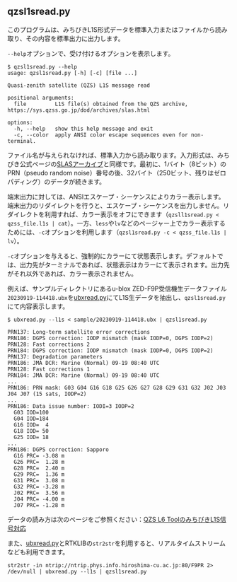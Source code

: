 ## qzsl1sread.py

このプログラムは、みちびきL1S形式データを標準入力またはファイルから読み取り、その内容を標準出力に出力します。

``--help``オプションで、受け付けるオプションを表示します。

```
$ qzsl1sread.py --help
usage: qzsl1sread.py [-h] [-c] [file ...]

Quasi-zenith satellite (QZS) L1S message read

positional arguments:
  file         L1S file(s) obtained from the QZS archive, https://sys.qzss.go.jp/dod/archives/slas.html

options:
  -h, --help   show this help message and exit
  -c, --color  apply ANSI color escape sequences even for non-terminal.
```

ファイル名が与えられなければ、標準入力から読み取ります。入力形式は、みちびき公式ページの[SLASアーカイブ](https://sys.qzss.go.jp/dod/en/archives/slas.html)と同様です。最初に、1バイト（8ビット）のPRN（pseudo random noise）番号の後、32バイト（250ビット、残りはゼロパディング）のデータが続きます。

端末出力に対しては、ANSIエスケープ・シーケンスによりカラー表示します。端末出力のリダイレクトを行うと、エスケープ・シーケンスを出力しません。リダイレクトを利用すれば、カラー表示をオフにできます（``qzsll1sread.py < qzss_file.l1s | cat``）。一方、``less``や``lv``などのページャー上でカラー表示するためには、``-c``オプションを利用します（``qzsl1sread.py -c < qzss_file.l1s | lv``）。

``-c``オプションを与えると、強制的にカラーにて状態表示します。デフォルトでは、出力先がターミナルであれば、状態表示はカラーにて表示されます。出力先がそれ以外であれば、カラー表示されません。

例えば、サンプルディレクトリにあるu-blox ZED-F9P受信機生データファイル``20230919-114418.ubx``を[ubxread.py](ubxread.md)にてL1S生データを抽出し、``qzsl1sread.py``にて内容表示します。

```
$ ubxread.py --l1s < sample/20230919-114418.ubx | qzsl1sread.py

PRN137: Long-term satellite error corrections
PRN186: DGPS correction: IODP mismatch (mask IODP=0, DGPS IODP=2)
PRN128: Fast corrections 2
PRN184: DGPS correction: IODP mismatch (mask IODP=0, DGPS IODP=2)
PRN137: Degradation parameters
PRN186: JMA DCR: Marine (Normal) 09-19 08:40 UTC
PRN128: Fast corrections 1
PRN184: JMA DCR: Marine (Normal) 09-19 08:40 UTC
...
PRN186: PRN mask: G03 G04 G16 G18 G25 G26 G27 G28 G29 G31 G32 J02 J03 J04 J07 (15 sats, IODP=2)
...
PRN186: Data issue number: IODI=3 IODP=2
  G03 IOD=100
  G04 IOD=184
  G16 IOD=  4
  G18 IOD= 50
  G25 IOD= 18
...
PRN186: DGPS correction: Sapporo
  G16 PRC= -3.08 m
  G26 PRC=  1.28 m
  G28 PRC=  2.40 m
  G29 PRC=  1.36 m
  G31 PRC=  3.08 m
  G32 PRC= -3.28 m
  J02 PRC=  3.56 m
  J04 PRC= -4.00 m
  J07 PRC= -1.28 m
```

データの読み方は次のページをご参照ください：[QZS L6 ToolのみちびきL1S信号対応](https://s-taka.org/qzsl6tool-20231111upd/)

また、[ubxread.py](ubxread.md)とRTKLIBの``str2str``を利用すると、リアルタイムストリームなども利用できます。
```
str2str -in ntrip://ntrip.phys.info.hiroshima-cu.ac.jp:80/F9PR 2> /dev/null | ubxread.py --l1s | qzsl1sread.py
```
